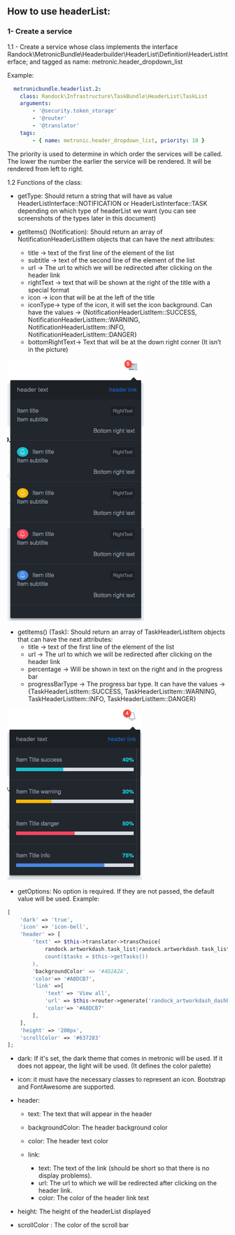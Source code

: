 ## How to use headerList:
 
### 1- Create a service 

1.1 - Create a service whose class implements the interface Randock\MetronicBundle\Headerbuilder\HeaderList\Definition\HeaderListInterface; and tagged as name: metronic.header_dropdown_list

Example: 
```yaml
  metronicbundle.headerlist.2:
    class: Randock\Infrastructure\TaskBundle\HeaderList\TaskList
    arguments:
        - '@security.token_storage'
        - '@router'
        - '@translator'
    tags:
        - { name: metronic.header_dropdown_list, priority: 10 }
```

The priority is used to determine in which order the services will be called. The lower the number the earlier the service will be rendered. It will be rendered from left to right.


  
1.2 Functions of the class:
- getType: Should return a string that will have as value HeaderListInterface::NOTIFICATION or HeaderListInterface::TASK depending on which type of headerList we want (you can see screenshots of the types later in this document)
 
- getItems() (Notification): Should return an array of NotificationHeaderListItem objects that can have the next attributes:
  - title →  text of the first line of the element of the list
  - subtitle → text of the second line of the element of the list
  - url → The url to which we will be redirected after clicking on the header link
  - rightText → text that will be shown at the right of the title with a special format 
  - icon → icon that will be at the left of the title
  - iconType→ type of the icon, it will set the icon background. 
  Can have the values → {NotificationHeaderListItem::SUCCESS, NotificationHeaderListItem::WARNING, 
  NotificationHeaderListItem::INFO, NotificationHeaderListItem::DANGER}
  - bottomRightText→ Text that will be at the down right corner (It isn’t in the picture)

![alt text](img/NotificationHeaderList.png)

- getItems() (Task): Should return an array of TaskHeaderListItem objects that can have the next attributes:
  - title →  text of the first line of the element of the list
  - url → The url to which we will be redirected after clicking on the header link
  - percentage → Will be shown in text on the right and in the progress bar
  - progressBarType → The progress bar type. It can have the values → {TaskHeaderListItem::SUCCESS, TaskHeaderListItem::WARNING, 
                                                                         TaskHeaderListItem::INFO, TaskHeaderListItem::DANGER}

![alt text](img/TaskHeaderList.png)


  - getOptions:
No option is required. If they are not passed, the default value will be used.
Example:
```php
[
    'dark' => 'true',
    'icon' => 'icon-bell',
    'header' => [
        'text' => $this->translator->transChoice(
            randock.artworkdash.task_list|randock.artworkdash.task_list_plural',
            count($tasks = $this->getTasks())
        ),
        'backgroundColor' => '#4D2A2A',
        'color'=> '#A8DCB7',
        'link' =>[
            'text' => 'View all',
            'url' => $this->router->generate('randock_artworkdash_dashboard_home'),
            'color'=> '#A8DCB7'
        ],
    ],
    'height' => '200px',
    'scrollColor' => '#637283'
];
```
- dark: If it's set, the dark theme that comes in metronic will be used. If it does not appear, the light will be used. (It defines the color palette)
 
- icon: it must have the necessary classes to represent an icon. Bootstrap and FontAwesome are supported.
 
- header:
  - text: The text that will appear in the header
  - backgroundColor: The header background color
  - color: The header text color
	
  - link:
    - text: The text of the link (should be short so that there is no display problems).
    - url: The url to which we will be redirected after clicking on the header link.
    - color: The color of the header link text
 
- height: The height of the headerList displayed
- scrollColor : The color of the scroll bar
 
 
